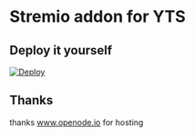 # Stremio addon for YTS


## Deploy it yourself
[![Deploy](https://www.herokucdn.com/deploy/button.svg)](https://heroku.com/deploy?template=https://github.com/jlvcm/stremio-yts)


## Thanks 
thanks www.openode.io for hosting
